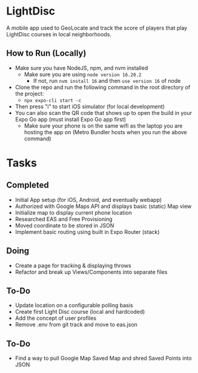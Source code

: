 # LightDisc
A mobile app used to GeoLocate and track the score of players that play LightDisc courses in local neighborhoods.

## How to Run (Locally)
* Make sure you have NodeJS, npm, and nvm installed
    * Make sure you are using `node version 16.20.2`
        * If not, run `nvm install 16` and then `use version 16`  of node
* Clone the repo and run the following command in the root directory of the project:
    * `npx expo-cli start -c`
* Then press "i" to start iOS simulator (for local development)
* You can also scan the QR code that shows up to open the build in your Expo Go app (must install Expo Go app first)
    * Make sure your phone is on the same wifi as the laptop you are hosting the app on (Metro Bundler hosts when you run the above command)

# Tasks

## Completed
* Initial App setup (for iOS, Android, and eventually webapp)
* Authorized with Google Maps API and displays basic (static) Map view
* Initialize map to display current phone location
* Researched EAS and Free Provisioning
* Moved coordinate to be stored in JSON
* Implement basic routing using built in Expo Router (stack)

## Doing
* Create a page for tracking & displaying throws
* Refactor and break up Views/Components into separate files
  
## To-Do
* Update location on a configurable polling basis
* Create first Light Disc course (local and hardcoded)
* Add the concept of user profiles
* Remove .env from git track and move to eas.json

## To-Do
* Find a way to pull Google Map Saved Map and shred Saved Points into JSON